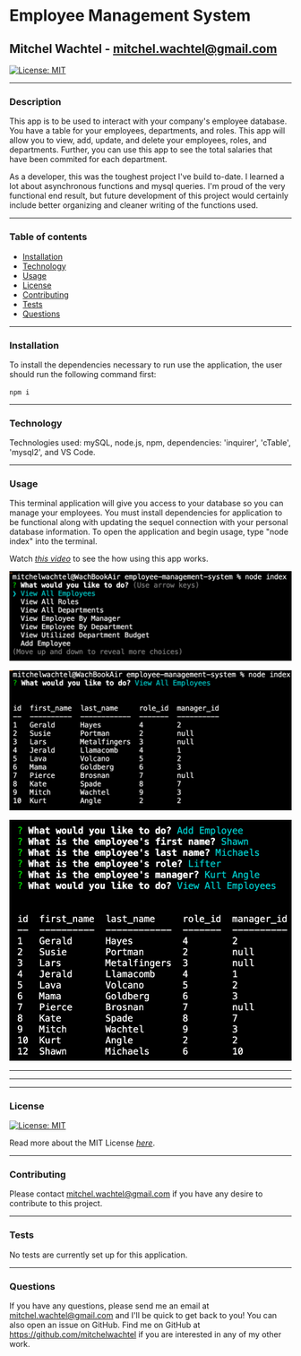 # Employee Management System
## Mitchel Wachtel - mitchel.wachtel@gmail.com

[![License: MIT](https://img.shields.io/badge/License-MIT-yellow.svg)](https://opensource.org/licenses/MIT)

---
### Description
This app is to be used to interact with your company's employee database. You have a table for your employees, departments, and roles. This app will allow you to view, add, update, and delete your employees, roles, and departments. Further, you can use this app to see the total salaries that have been commited for each department.

As a developer, this was the toughest project I've build to-date. I learned a lot about asynchronous functions and mysql queries. I'm proud of the very functional end result, but future development of this project would certainly include better organizing and cleaner writing of the functions used.

---
### Table of contents
* [Installation](#installation)
* [Technology](#technology)
* [Usage](#usage)
* [License](#license)
* [Contributing](#contributing)
* [Tests](#tests)
* [Questions](#questions)
---

### Installation
To install the dependencies necessary to run use the application, the user should run the following command first:

`npm i`

---

### Technology

Technologies used: mySQL, node.js, npm, dependencies: 'inquirer', 'cTable', 'mysql2', and VS Code.

---
### Usage
This terminal application will give you access to your database so you can manage your employees. You must install dependencies for application to be functional along with updating the sequel connection with your personal database information. To open the application and begin usage, type "node index" into the terminal.

Watch *[this video](####)* to see the how using this app works.

![Navigation](./assets/images/navigation.png)

![Employee Table](./assets/images/empTable.png)

![Add New Employee](./assets/images/newEmp.png)

---
---
---
### License

[![License: MIT](https://img.shields.io/badge/License-MIT-yellow.svg)](https://opensource.org/licenses/MIT)

Read more about the MIT License *[here](https://opensource.org/licenses/MIT)*.

---
### Contributing
Please contact mitchel.wachtel@gmail.com if you have any desire to contribute to this project.

---
### Tests
No tests are currently set up for this application.

---
### Questions
If you have any questions, please send me an email at mitchel.wachtel@gmail.com and I'll be quick to get back to you! You can also open an issue on GitHub. Find me on GitHub at https://github.com/mitchelwachtel if you are interested in any of my other work.



